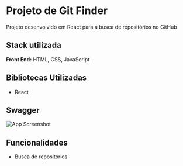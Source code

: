 
# Projeto de Git Finder

Projeto desenvolvido em React para a busca de repositórios no GitHub



## Stack utilizada

**Front End:** HTML, CSS, JavaScript




## Bibliotecas Utilizadas
- React
## Swagger

![App Screenshot](https://via.placeholder.com/468x300?text=App+Screenshot+Here)


## Funcionalidades

- Busca de repositórios

